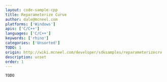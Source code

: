 ```yaml
---
layout: code-sample-cpp
title: Reparameterize Curve
author: dale@mcneel.com
platforms: ['Windows']
apis: ['C/C++']
languages: ['C/C++']
keywords: ['rhino']
categories: ['Unsorted']
TODO: 1
origin: http://wiki.mcneel.com/developer/sdksamples/reparameterizecrv
description: unset
order: 1
---
```


```cpp
TODO
```
